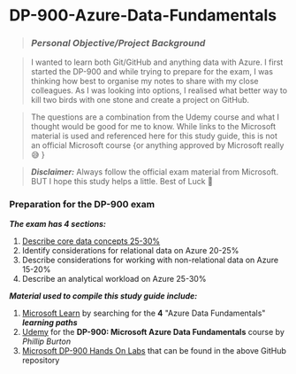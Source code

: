# DP-900-Azure-Data-Fundamentals

> ### **___Personal Objective/Project Background___**

> I wanted to learn both Git/GitHub and anything data with Azure. I first started the DP-900 and while trying to prepare for the exam, I was thinking how best to organise my notes to share with my close colleagues. As I was looking into options, I realised what better way to kill two birds with one stone and create a project on GitHub. 

> The questions are a combination from the Udemy course and what I thought would be good for me to know. While links to the Microsoft material is used and referenced here for this study guide, this is not an official Microsoft course {or anything approved by Microsoft really :sweat_smile: }

> **_Disclaimer:_** Always follow the official exam material from Microsoft. BUT I hope this study helps a little. Best of Luck 🤞
### **Preparation for the DP-900 exam**

**_The exam has 4 sections:_**
1. [Describe core data concepts 25-30%](https://github.com/antoniaandreou/DP-900-Azure-Data-Fundamentals/tree/feature/-built-core-data-concepts/Section%201:%20Explore-Core-Data-Concepts)
2. Identify considerations for relational data on Azure 20-25%
3. Describe considerations for working with non-relational data on Azure 15-20%
4. Describe an analytical workload on Azure 25-30%

**_Material used to compile this study guide include:_**
1. [Microsoft Learn](https://docs.microsoft.com/en-us/learn/browse/) by searching for the **4** "Azure Data Fundamentals" **_learning paths_**
2. [Udemy](https://www.udemy.com/course/dp-900-microsoft-azure-data-fundamentals-course/) for the **DP-900: Microsoft Azure Data Fundamentals** course by _Phillip Burton_
3. [Microsoft DP-900 Hands On Labs](https://github.com/antoniaandreou/DP-900T00A-Azure-Data-Fundamentals) that can be found in the above GitHub repository
